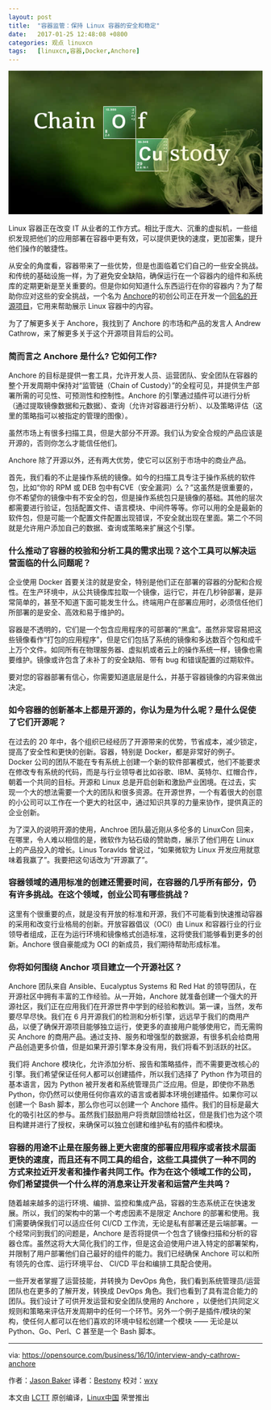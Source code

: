 ```yaml
---
layout: post
title:	"容器监管：保持 Linux 容器的安全和稳定"
date:	2017-01-25 12:48:08 +0800 
categories:	观点 linuxcn 
tags:	[linuxcn,容器,Docker,Anchore]
---
```



![](/Asserts/Images/album/201701/25/124735zc661syy3eeweqa6.jpg)


Linux 容器正在改变 IT 从业者的工作方式。相比于庞大、沉重的虚拟机，一些组织发现把他们的应用部署在容器中更有效，可以提供更快的速度，更加密集，提升他们操作的敏捷性。


从安全的角度看，容器带来了一些优势，但是也面临着它们自己的一些安全挑战。和传统的基础设施一样，为了避免安全缺陷，确保运行在一个容器内的组件和系统库的定期更新是至关重要的。但是你如何知道什么东西运行在你的容器内？为了帮助你应对这些的安全挑战，一个名为 [Anchore](https://anchore.com)的初创公司正在开发一个[同名的开源项目](https://github.com/anchore/anchore)，它用来帮助展示 Linux 容器中的内容。


为了了解更多关于 Anchore，我找到了 Anchore 的市场和产品的发言人 Andrew Cathrow，来了解更多关于这个开源项目背后的公司。


### 简而言之 Anchore 是什么? 它如何工作?


Anchore 的目标是提供一套工具，允许开发人员、运营团队、安全团队在容器的整个开发周期中保持对“监管链（Chain of Custody）”的全程可见，并提供生产部署所需的可见性、可预测性和控制性。Anchore 的引擎通过插件可以进行分析（通过提取镜像数据和元数据）、查询（允许对容器进行分析）、以及策略评估（这里的策略指可以被指定的管理的图像）。


虽然市场上有很多扫描工具，但是大部分不开源。我们认为安全合规的产品应该是开源的，否则你怎么才能信任他们。


Anchore 除了开源以外，还有两大优势，使它可以区别于市场中的商业产品。


首先，我们看的不止是操作系统的镜像。如今的扫描工具专注于操作系统的软件包，比如“你的 RPM 或 DEB 包中有CVE（安全漏洞）么？”这虽然是很重要的，你不希望你的镜像中有不安全的包，但是操作系统包只是镜像的基础。其他的层次都需要进行验证，包括配置文件、语言模块、中间件等等。你可以用的全是最新的软件包，但是可能一个配置文件配置出现错误，不安全就出现在里面。第二个不同就是允许用户添加自己的数据、查询或策略来扩展这个引擎。


### 什么推动了容器的校验和分析工具的需求出现？这个工具可以解决运营面临的什么问题呢？


企业使用 Docker 首要关注的就是安全，特别是他们正在部署的容器的分配和合规性。在生产环境中，从公共镜像库拉取一个镜像，运行它，并在几秒钟部署，是非常简单的，甚至不知道下面可能发生什么。终端用户在部署应用时，必须信任他们所部署的是安全、高效和易于维护的。


容器是不透明的，它们是一个包含应用程序的可部署的“黑盒”。虽然非常容易把这些镜像看作“打包的应用程序”，但是它们包括了系统的镜像和多达数百个包和成千上万个文件。如同所有在物理服务器、虚拟机或者云上的操作系统一样，镜像也需要维护。镜像或许包含了未补丁的安全缺陷、带有 bug 和错误配置的过期软件。


要对您的容器部署有信心，你需要知道底层是什么，并基于容器镜像的内容来做出决定。


### 如今容器的创新基本上都是开源的，你认为是为什么呢？是什么促使了它们开源呢？


在过去的 20 年中，各个组织已经经历了开源带来的优势，节省成本，减少锁定，提高了安全性和更快的创新。容器，特别是 Docker，都是非常好的例子。Docker 公司的团队不能在专有系统上创建一个新的软件部署模式，他们不能要求在修改专有系统的代码，而是与行业领导者比如谷歌、IBM、英特尔、红帽合作，朝着一个共同的目标。开源和 Linux 总是开启创新和激励产业困境。在过去，实现一个大的想法需要一个大的团队和很多资源。在开源世界，一个有着很大的创意的小公司可以工作在一个更大的社区中，通过知识共享的力量来协作，提供真正的企业创新。


为了深入的说明开源的使用，Anchroe 团队最近刚从多伦多的 LinuxCon 回来，在哪里，令人难以相信的是，微软作为钻石级的赞助商，展示了他们用在 Linux 上的产品投入的增长。Linus Toravlds 曾说过，“如果微软为 Linux 开发应用就意味着我赢了”。我要把这句话改为“开源赢了”。


### 容器领域的通用标准的创建还需要时间，在容器的几乎所有部分，仍有许多挑战。在这个领域，创业公司有哪些挑战？


这里有个很重要的点，就是没有开放的标准和开源，我们不可能看到快速推动容器的采用和改变行业格局的创新。开放容器倡议（OCI）由 Linux 和容器行业的行业领导者组成，正在为运行环境和镜像格式创造标准，这将使我们能够看到更多的创新。Anchore 很自豪能成为 OCI 的新成员，我们期待帮助形成标准。


### 你将如何围绕 Anchor 项目建立一个开源社区？


Anchore 团队来自 Ansible、Eucalyptus Systems 和 Red Hat 的领导团队，在开源社区中拥有丰富的工作经验。从一开始，Anchore 就准备创建一个强大的开源社区，我们正在应用我们在开源世界中学到的经验和教训。第一课，当然，发布要尽早尽快。我们在 6 月开源我们的检测和分析引擎，远远早于我们的商用产品，以便了确保开源项目能够独立运行，使更多的直接用户能够使用它，而无需购买 Anchore 的商用产品。通过支持、服务和增强型的数据源，有很多机会给商用产品创造更多价值，但是如果开源引擎本身没有用，我们将看不到活跃的社区。


我们将 Anchore 模块化，允许添加分析、报告和策略插件，而不需要更改核心的引擎。我们希望保证任何人都可以创建插件，所以我们选择了 Python 作为项目的基本语言，因为 Python 被开发者和系统管理员广泛应用。但是，即使你不熟悉 Python，你仍然可以使用任何你喜欢的语言或者脚本环境创建插件。如果你可以创建一个 Bash 脚本，那么你也可以创建一个 Anchore 插件。我们的目标是最大化的吸引社区的参与。虽然我们鼓励用户将贡献回馈给社区，但是我们也为这个项目构建并进行了授权，来确保可以独立创建和维护私有的插件和模块。


### 容器的用途不止是在服务器上更大密度的部署应用程序或者技术层面更快的速度，而且还有不同工具的组合，这些工具提供了一种不同的方式来拉近开发者和操作者共同工作。作为在这个领域工作的公司，你们希望提供一个什么样的消息来让开发者和运营产生共鸣？


随着越来越多的运行环境、编排、监控和集成产品，容器的生态系统正在快速发展。所以，我们的架构中的第一个考虑因素不是限定 Anchore 的部署和使用。我们需要确保我们可以适应任何 CI/CD 工作流，无论是私有部署还是云端部署。一个经常问到我们的问题是，Anchore 是否将提供一个包含了镜像扫描和分析的容器仓库。虽然这将大大简化我们的工作，但是这会迫使用户进入特定的部署架构，并限制了用户部署他们自己最好的组件的能力。我们已经确保 Anchore 可以和所有领先的仓库、运行环境平台、 CI/CD 平台和编排工具配合使用。


一些开发者掌握了运营技能，并转换为 DevOps 角色，我们看到系统管理员/运营团队也在更多的了解开发，转换成 DevOps 角色。我们也看到了具有混合能力的团队。我们设计了可供开发运营和安全团队使用的 Anchore ，以便他们共同定义规则和策略来评估开发周期中的任何一个环节。另外一个例子是插件/模块的架构，使任何人都可以在他们喜欢的环境中轻松创建一个模块 —— 无论是以 Python、Go、Perl、C 甚至是一个 Bash 脚本。




---


via: <https://opensource.com/business/16/10/interview-andy-cathrow-anchore>


作者：[Jason Baker](https://opensource.com/users/jason-baker) 译者：[Bestony](https://github.co/Bestony) 校对：[wxy](https://github.com/wxy)


本文由 [LCTT](https://github.com/LCTT/TranslateProject) 原创编译，[Linux中国](https://linux.cn/) 荣誉推出
